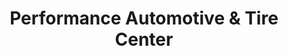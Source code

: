 ---
title: "Performance Automotive & Tire Center"
url: /mesa/performance-automotive-und-tire-center/
shop: Autowerkstatt
---